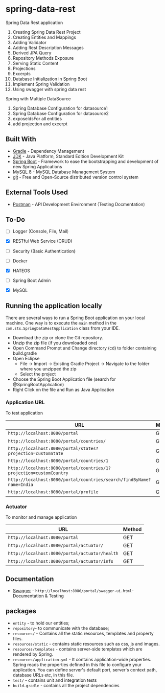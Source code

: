 # spring-data-rest
Spring Data Rest application

1. Creating Spring Data Rest Project
2. Creating Entities and Mappings
3. Adding Validator 
4. Adding Rest Description Messages 
5. Derived JPA Query
6. Repository Methods Exposure
7. Serving Static Content 
8. Projections 
9. Excerpts
10. Database Initialization in Spring Boot 
11. Implement Spring Validation
12. Using swagger with spring data rest

Spring with Multiple DataSource
1. Spring Database Configuration for datasource1
2. Spring Database Configuration for datasource2
3. exposeIdsFor all entities
4. add projection and excerpt

## Built With

* 	[Gradle](https://gradle.org/) - Dependency Management
* 	[JDK](http://www.oracle.com/technetwork/java/javase/downloads/jdk8-downloads-2133151.html) - Java Platform, Standard Edition Development Kit 
* 	[Spring Boot](https://spring.io/projects/spring-boot) - Framework to ease the bootstrapping and development of new Spring Applications
*   [MySQL 8](https://dev.mysql.com/doc/relnotes/mysql/8.0/en/) - MySQL Database Management System
* 	[git](https://git-scm.com/) - Free and Open-Source distributed version control system 

## External Tools Used

* [Postman](https://www.getpostman.com/) - API Development Environment (Testing Docmentation)

## To-Do

- [ ] Logger (Console, File, Mail)
- [x] RESTful Web Service (CRUD)
- [ ] Security (Basic Authentication)
- [ ] Docker
- [x] HATEOS
- [ ] Spring Boot Admin
- [x] MySQL


## Running the application locally

There are several ways to run a Spring Boot application on your local machine. One way is to execute the `main` method in the `com.sts.SpringDataRestApplication` class from your IDE.

- Download the zip or clone the Git repository.
- Unzip the zip file (if you downloaded one)
- Open Command Prompt and Change directory (cd) to folder containing build.gradle
- Open Eclipse 
   - File -> Import -> Existing Gradle Project -> Navigate to the folder where you unzipped the zip
   - Select the project
- Choose the Spring Boot Application file (search for @SpringBootApplication)
- Right Click on the file and Run as Java Application

### Application URL

To test application

|  URL 																				|  Method |
|-----------------------------------------------------------------------------------|---------|
|`http://localhost:8080/portal`  													| GET |
|`http://localhost:8080/portal/countries/`             							| GET |
|`http://localhost:8080/portal/states?projection=customState`      		| GET |
|`http://localhost:8080/portal/countries/1`    									| GET |
|`http://localhost:8080/portal/countries/1?projection=customCountry`    	| GET |
|`http://localhost:8080/portal/countries/search/findByName?name=India`	| GET |
|`http://localhost:8080/portal/profile` 											| GET |


### Actuator

To monitor and manage application

|  URL |  Method |
|----------|--------------|
|`http://localhost:8080/portal`  						| GET |
|`http://localhost:8080/portal/actuator/`             | GET |
|`http://localhost:8080/portal/actuator/health`    	| GET |
|`http://localhost:8080/portal/actuator/info`      	| GET |


## Documentation

* [Swagger](http://localhost:8080/portal/swagger-ui.html) - `http://localhost:8080/portal/swagger-ui.html`- Documentation & Testing


## packages

- `entity` - to hold our entities;
- `repository`- to communicate with the database;
- `resources/` - Contains all the static resources, templates and property files.
- `resources/static` - contains static resources such as css, js and images.
- `resources/templates` - contains server-side templates which are rendered by Spring.
- `resources/application.yml` - It contains application-wide properties. Spring reads the properties defined in this file to configure your application. You can define server's default port, server's context path, database URLs etc, in this file.
- `test/` - contains unit and integration tests
- `build.gradle` - contains all the project dependencies
 

